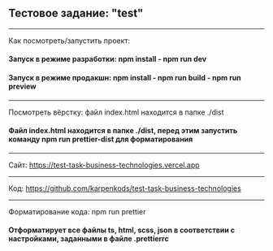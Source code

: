 ## Тестовое задание: "test"

***
Как посмотреть/запустить проект:

#### Запуск в режиме разработки: npm install - npm run dev

#### Запуск в режиме продакшн: npm install - npm run build - npm run preview

***
Посмотреть вёрстку: файл index.html находится в папке ./dist

#### Файл index.html находится в папке ./dist, перед этим запустить команду npm run prettier-dist для форматирования


***
Сайт: https://test-task-business-technologies.vercel.app

***
Код: https://github.com/karpenkods/test-task-business-technologies

***
Форматирование кода: npm run prettier

#### Отформатирует все файлы ts, html, scss, json в соответствии с настройками, заданными в файле .prettierrc
